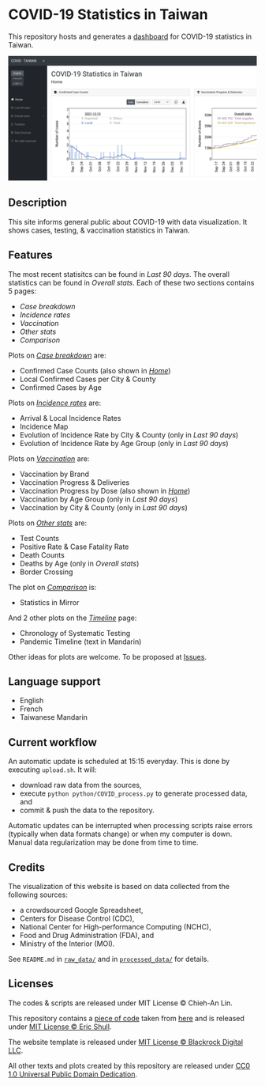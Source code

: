 COVID-19 Statistics in Taiwan
=============================

This repository hosts and generates a [dashboard](http://covidtaiwan.linc.tw/) for COVID-19 statistics in Taiwan.

![image](figures/screenshot.png)


Description
-----------

This site informs general public about COVID-19 with data visualization.
It shows cases, testing, & vaccination statistics in Taiwan.


Features
--------

The most recent statisitcs can be found in _Last 90 days_.
The overall statistics can be found in _Overall stats_.
Each of these two sections contains 5 pages: 
- _Case breakdown_
- _Incidence rates_
- _Vaccination_
- _Other stats_
- _Comparison_

Plots on [_Case breakdown_](http://covidtaiwan.linc.tw/page/latest_cases.html) are:
- Confirmed Case Counts (also shown in [_Home_](http://covidtaiwan.linc.tw/page/index.html))
- Local Confirmed Cases per City & County
- Confirmed Cases by Age

Plots on [_Incidence rates_](http://covidtaiwan.linc.tw/page/latest_incidence.html) are:
- Arrival & Local Incidence Rates
- Incidence Map
- Evolution of Incidence Rate by City & County (only in _Last 90 days_)
- Evolution of Incidence Rate by Age Group (only in _Last 90 days_)

Plots on [_Vaccination_](http://covidtaiwan.linc.tw/page/latest_vaccination.html) are:
- Vaccination by Brand
- Vaccination Progress & Deliveries
- Vaccination Progress by Dose (also shown in [_Home_](http://covidtaiwan.linc.tw/page/index.html))
- Vaccination by Age Group (only in _Last 90 days_)
- Vaccination by City & County (only in _Last 90 days_)

Plots on [_Other stats_](http://covidtaiwan.linc.tw/page/latest_others.html) are:
- Test Counts
- Positive Rate & Case Fatality Rate
- Death Counts
- Deaths by Age (only in _Overall stats_)
- Border Crossing

The plot on [_Comparison_](http://covidtaiwan.linc.tw/page/latest_comparison.html) is:
- Statistics in Mirror

And 2 other plots on the [_Timeline_](http://covidtaiwan.linc.tw/page/timeline.html) page:
- Chronology of Systematic Testing
- Pandemic Timeline (text in Mandarin)

Other ideas for plots are welcome. To be proposed at [Issues](https://github.com/Linc-tw/COVID_breakdown/issues).


Language support
----------------

- English
- French
- Taiwanese Mandarin


Current workflow
----------------

An automatic update is scheduled at 15:15 everyday.
This is done by executing `upload.sh`. It will:
- download raw data from the sources,
- execute `python python/COVID_process.py` to generate processed data, and
- commit & push the data to the repository.

Automatic updates can be interrupted when processing scripts raise errors (typically when data formats change) or when my computer is down.
Manual data regularization may be done from time to time.


Credits
-------

The visualization of this website is based on data collected from the following sources:
- a crowdsourced Google Spreadsheet,
- Centers for Disease Control (CDC),
- National Center for High-performance Computing (NCHC),
- Food and Drug Administration (FDA), and 
- Ministry of the Interior (MOI).

See `README.md` in [`raw_data/`](https://github.com/Linc-tw/COVID_breakdown/tree/master/raw_data)
and in [`processed_data/`](https://github.com/Linc-tw/COVID_breakdown/tree/master/processed_data)
for details.


Licenses
--------

The codes & scripts are released under MIT License © Chieh-An Lin.

This repository contains a [piece of code](https://github.com/Linc-tw/COVID_breakdown/blob/master/js/utility/saveSvgAsPng.js) 
taken from [here](https://github.com/exupero/saveSvgAsPng) and is released under [MIT License © Eric Shull](https://github.com/exupero/saveSvgAsPng/blob/gh-pages/LICENSE).

The website template is released under [MIT License © Blackrock Digital LLC](https://github.com/BlackrockDigital/startbootstrap-sb-admin/blob/gh-pages/LICENSE).

All other texts and plots created by this repository are released under [CC0 1.0 Universal Public Domain Dedication](https://creativecommons.org/publicdomain/zero/1.0/deed.en).
